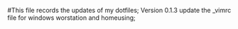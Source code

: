 
#This file records the updates of my dotfiles;
Version 0.1.3
    update the _vimrc file for windows worstation and homeusing;
